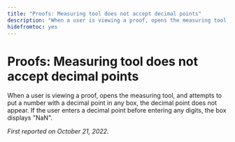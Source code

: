 ```yaml
---
title: "Proofs: Measuring tool does not accept decimal points"
description: "When a user is viewing a proof, opens the measuring tool, and attempts to put a number with a decimal point in any box, the decimal point does not appear. If the user enters a decimal point before entering any digits, the box displays NaN."
hidefromtoc: yes
---
```


# Proofs: Measuring tool does not accept decimal points

<!--This article is on the WF and WFP TOC-->

When a user is viewing a proof, opens the measuring tool, and attempts to put a number with a decimal point in any box, the decimal point does not appear. If the user enters a decimal point before entering any digits, the box displays "NaN".

_First reported on October 21, 2022._

